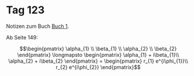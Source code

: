 # Tag 123

Notizen zum Buch [Buch 1](../Buch1.md).

Ab Seite 149:
```math
\begin{pmatrix}
\alpha_{1} \\
\beta_{1} \\
\alpha_{2} \\
\beta_{2}
\end{pmatrix}
\longmapsto
\begin{pmatrix}
\alpha_{1} + i\beta_{1}\\
\alpha_{2} + i\beta_{2}
\end{pmatrix}
=
\begin{pmatrix}
r_{1} e^{i\phi_{1}}\\
r_{2} e^{i\phi_{2}}
\end{pmatrix}
```
